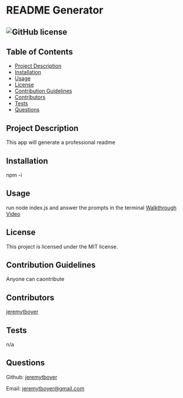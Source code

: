 # README Generator
## ![GitHub license](https://img.shields.io/badge/license-MIT-blue.svg)

## Table of Contents
- [Project Description](#project-description)
- [Installation](#installation)
- [Usage](#usage)
- [License](#license)
- [Contribution Guidelines](#contribution-guidelines)
- [Contributors](#contributors)
- [Tests](#test)
- [Questions](#questions) 

## Project Description

This app will generate a professional readme

## Installation 

npm -i

## Usage 

run node index.js and answer the prompts in the terminal
[Walkthrough Video](https://drive.google.com/file/d/1WJbVMNh9VE5GHjG-yN2RRleNWQ0zBoH_/view)

## License

This project is licensed under the MIT license.

## Contribution Guidelines

Anyone can caontribute 
## Contributors 

 [jeremytboyer](https://github.com/jeremytboyer)


## Tests 

n/a

## Questions

Github: [jeremytboyer](https://github.com/jeremytboyer)

Email: [jeremytboyer@gmail.com](mailto:jeremytboyer@gmail.com)
